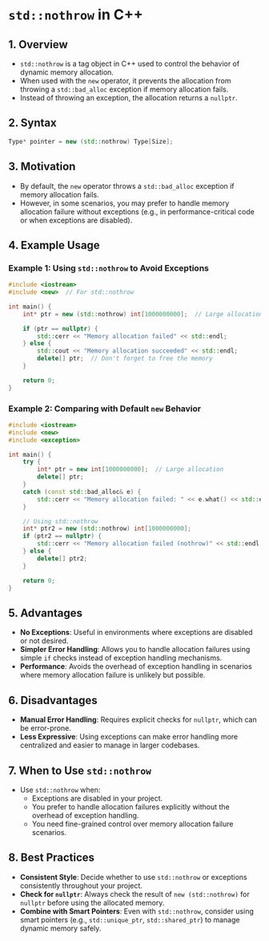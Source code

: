 
# `std::nothrow` in C++

## 1. Overview
- `std::nothrow` is a tag object in C++ used to control the behavior of dynamic memory allocation.
- When used with the `new` operator, it prevents the allocation from throwing a `std::bad_alloc` exception if memory allocation fails.
- Instead of throwing an exception, the allocation returns a `nullptr`.

## 2. Syntax
```cpp
Type* pointer = new (std::nothrow) Type[Size];
```

## 3. Motivation
- By default, the `new` operator throws a `std::bad_alloc` exception if memory allocation fails.
- However, in some scenarios, you may prefer to handle memory allocation failure without exceptions (e.g., in performance-critical code or when exceptions are disabled).

## 4. Example Usage
### Example 1: Using `std::nothrow` to Avoid Exceptions
```cpp
#include <iostream>
#include <new>  // For std::nothrow

int main() {
    int* ptr = new (std::nothrow) int[1000000000];  // Large allocation

    if (ptr == nullptr) {
        std::cerr << "Memory allocation failed" << std::endl;
    } else {
        std::cout << "Memory allocation succeeded" << std::endl;
        delete[] ptr;  // Don't forget to free the memory
    }

    return 0;
}
```

### Example 2: Comparing with Default `new` Behavior
```cpp
#include <iostream>
#include <new>
#include <exception>

int main() {
    try {
        int* ptr = new int[1000000000];  // Large allocation
        delete[] ptr;
    }
    catch (const std::bad_alloc& e) {
        std::cerr << "Memory allocation failed: " << e.what() << std::endl;
    }

    // Using std::nothrow
    int* ptr2 = new (std::nothrow) int[1000000000];
    if (ptr2 == nullptr) {
        std::cerr << "Memory allocation failed (nothrow)" << std::endl;
    } else {
        delete[] ptr2;
    }

    return 0;
}
```

## 5. Advantages
- **No Exceptions**: Useful in environments where exceptions are disabled or not desired.
- **Simpler Error Handling**: Allows you to handle allocation failures using simple `if` checks instead of exception handling mechanisms.
- **Performance**: Avoids the overhead of exception handling in scenarios where memory allocation failure is unlikely but possible.

## 6. Disadvantages
- **Manual Error Handling**: Requires explicit checks for `nullptr`, which can be error-prone.
- **Less Expressive**: Using exceptions can make error handling more centralized and easier to manage in larger codebases.

## 7. When to Use `std::nothrow`
- Use `std::nothrow` when:
  - Exceptions are disabled in your project.
  - You prefer to handle allocation failures explicitly without the overhead of exception handling.
  - You need fine-grained control over memory allocation failure scenarios.

## 8. Best Practices
- **Consistent Style**: Decide whether to use `std::nothrow` or exceptions consistently throughout your project.
- **Check for `nullptr`**: Always check the result of `new (std::nothrow)` for `nullptr` before using the allocated memory.
- **Combine with Smart Pointers**: Even with `std::nothrow`, consider using smart pointers (e.g., `std::unique_ptr`, `std::shared_ptr`) to manage dynamic memory safely.

